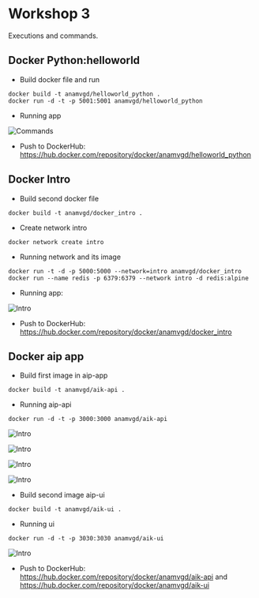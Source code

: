 # Workshop 3

Executions and commands.

## Docker Python:helloworld

- Build docker file and run

```
docker build -t anamvgd/helloworld_python .
docker run -d -t -p 5001:5001 anamvgd/helloworld_python
```

- Running app

![Commands](pictures/workshop3_1.png)

- Push to DockerHub: https://hub.docker.com/repository/docker/anamvgd/helloworld_python

## Docker Intro

- Build second docker file
```
docker build -t anamvgd/docker_intro .
```
- Create network intro
```
docker network create intro
```
- Running network and its image
```
docker run -t -d -p 5000:5000 --network=intro anamvgd/docker_intro
docker run --name redis -p 6379:6379 --network intro -d redis:alpine
```
- Running app:

![Intro](pictures/workshop3_2.png)

- Push to DockerHub: https://hub.docker.com/repository/docker/anamvgd/docker_intro

## Docker aip app

- Build first image in aip-app
```
docker build -t anamvgd/aik-api .
```
- Running aip-api
```
docker run -d -t -p 3000:3000 anamvgd/aik-api
```
![Intro](pictures/workshop3_31.png)

![Intro](pictures/workshop3_32.png)

![Intro](pictures/workshop3_33.png)

![Intro](pictures/workshop3_34.png)

- Build second image aip-ui 
```
docker build -t anamvgd/aik-ui . 
```
- Running ui
```
docker run -d -t -p 3030:3030 anamvgd/aik-ui
```
![Intro](pictures/workshop3_4.png)

- Push to DockerHub: https://hub.docker.com/repository/docker/anamvgd/aik-api and https://hub.docker.com/repository/docker/anamvgd/aik-ui 